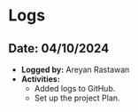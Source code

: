 # Logs

## Date: 04/10/2024
- **Logged by:** Areyan Rastawan
- **Activities:** 
  - Added logs to GitHub.
  - Set up the project Plan.
